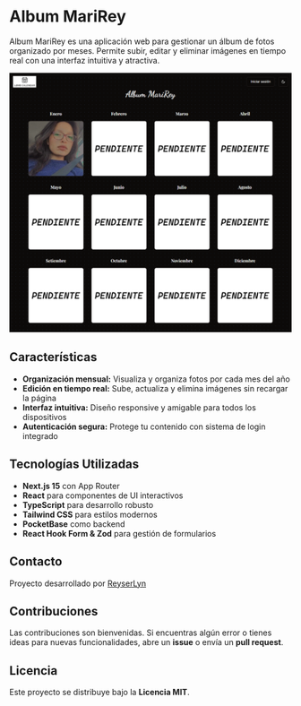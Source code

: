 # Album MariRey

Album MariRey es una aplicación web para gestionar un álbum de fotos organizado por meses. Permite subir, editar y eliminar imágenes en tiempo real con una interfaz intuitiva y atractiva.

![Album MariRey Screenshot](./public/screenshot.png)

## Características

- **Organización mensual:** Visualiza y organiza fotos por cada mes del año
- **Edición en tiempo real:** Sube, actualiza y elimina imágenes sin recargar la página
- **Interfaz intuitiva:** Diseño responsive y amigable para todos los dispositivos
- **Autenticación segura:** Protege tu contenido con sistema de login integrado

## Tecnologías Utilizadas

- **Next.js 15** con App Router
- **React** para componentes de UI interactivos
- **TypeScript** para desarrollo robusto
- **Tailwind CSS** para estilos modernos
- **PocketBase** como backend
- **React Hook Form & Zod** para gestión de formularios

## Contacto

Proyecto desarrollado por [ReyserLyn](https://github.com/ReyserLyn)

## Contribuciones

Las contribuciones son bienvenidas. Si encuentras algún error o tienes ideas para nuevas funcionalidades, abre un **issue** o envía un **pull request**.

## Licencia

Este proyecto se distribuye bajo la **Licencia MIT**.
